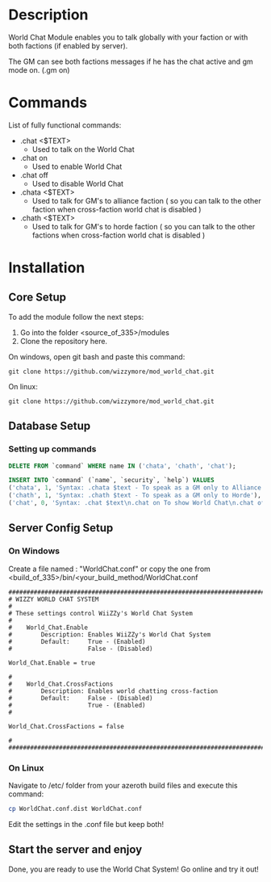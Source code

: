 # Description
World Chat Module enables you to talk globally with your faction or with both factions (if enabled by server).

The GM can see both factions messages if he has the chat active and gm mode on. (.gm on)
# Commands
List of fully functional commands:
* .chat <$TEXT>
  - Used to talk on the World Chat
* .chat on
  - Used to enable World Chat
* .chat off
  - Used to disable World Chat
* .chata <$TEXT>
  - Used to talk for GM's to alliance faction ( so you can talk to the other faction when cross-faction world chat is disabled )
* .chath <$TEXT>
  - Used to talk for GM's to horde faction ( so you can talk to the other factions when cross-faction world chat is disabled )
  
# Installation
## Core Setup

To add the module follow the next steps:
1. Go into the folder <source_of_335>/modules
2. Clone the repository here.

On windows, open git bash and paste this command:
```
git clone https://github.com/wizzymore/mod_world_chat.git
```
On linux:

```
git clone https://github.com/wizzymore/mod_world_chat.git
```

## Database Setup
### Setting up commands
```sql
DELETE FROM `command` WHERE name IN ('chata', 'chath', 'chat');

INSERT INTO `command` (`name`, `security`, `help`) VALUES 
('chata', 1, 'Syntax: .chata $text - To speak as a GM only to Alliance'),
('chath', 1, 'Syntax: .chath $text - To speak as a GM only to Horde'),
('chat', 0, 'Syntax: .chat $text\n.chat on To show World Chat\n.chat off To hide World Chat');
```

## Server Config Setup
### On Windows
Create a file named : "WorldChat.conf" or copy the one from <build_of_335>/bin/<your_build_method/WorldChat.conf
```
###################################################################################################
# WIZZY WORLD CHAT SYSTEM
#
# These settings control WiiZZy's World Chat System
#
#    World_Chat.Enable
#        Description: Enables WiiZZy's World Chat System
#        Default:     True - (Enabled)
#                     False - (Disabled)

World_Chat.Enable = true

#
#    World_Chat.CrossFactions
#        Description: Enables world chatting cross-faction
#        Default:     False - (Disabled)
#                     True - (Enabled)
#

World_Chat.CrossFactions = false

#
###################################################################################################
```
### On Linux
Navigate to /etc/ folder from your azeroth build files and execute this command:
```bash
cp WorldChat.conf.dist WorldChat.conf
```
Edit the settings in the .conf file but keep both!
## Start the server and enjoy
Done, you are ready to use the World Chat System! Go online and try it out!
